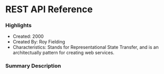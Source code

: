 # REST API Reference

### Highlights

- Created: 2000
- Created By: Roy Fielding
- Characteristics: Stands for Representational State Transfer, and is an architectually pattern for creating web services.

### Summary Description
